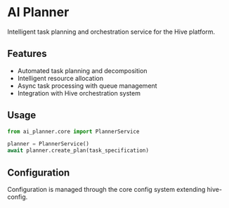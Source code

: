 # AI Planner

Intelligent task planning and orchestration service for the Hive platform.

## Features

- Automated task planning and decomposition
- Intelligent resource allocation
- Async task processing with queue management
- Integration with Hive orchestration system

## Usage

```python
from ai_planner.core import PlannerService

planner = PlannerService()
await planner.create_plan(task_specification)
```

## Configuration

Configuration is managed through the core config system extending hive-config.
